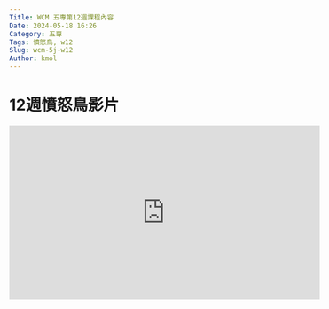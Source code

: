 ```yaml
---
Title: WCM 五專第12週課程內容
Date: 2024-05-18 16:26
Category: 五專
Tags: 憤怒鳥, w12
Slug: wcm-5j-w12
Author: kmol
---
```

<!-- PELICAN_END_SUMMARY -->
# 12週憤怒鳥影片  


<iframe width="560" height="315" src="https://www.youtube.com/embed/p0pyvm6jfYU?si=IdhMJZPq4SPdLX2r" title="YouTube video player" frameborder="0" allow="accelerometer; autoplay; clipboard-write; encrypted-media; gyroscope; picture-in-picture; web-share" referrerpolicy="strict-origin-when-cross-origin" allowfullscreen></iframe>